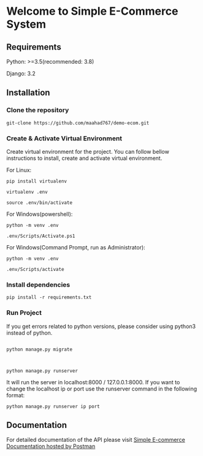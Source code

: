 # Welcome to Simple E-Commerce System
## Requirements
Python: >=3.5(recommended: 3.8)

Django: 3.2

## Installation

### Clone the repository
`git-clone https://github.com/maahad767/demo-ecom.git`

### Create & Activate Virtual Environment
Create virtual environment for the project. You can follow bellow instructions to install, create and activate virtual environment.

For Linux: 

`pip install virtualenv`

`virtualenv .env`

`source .env/bin/activate`

For Windows(powershell): 

`python -m venv .env`

`.env/Scripts/Activate.ps1`

For Windows(Command Prompt, run as Administrator):

`python -m venv .env `

`.env/Scripts/activate`

### Install dependencies
`pip install -r requirements.txt`

### Run Project
If you get errors related to python versions, please consider using python3 instead of python.

<code>
python manage.py migrate <br>
  
python manage.py runserver
</code>

It will run the server in localhost:8000 / 127.0.0.1:8000. If you want to change the localhost ip or port use the runserver command in the following format: 

`python manage.py runserver ip port`

## Documentation
For detailed documentation of the API please visit 
[Simple E-commerce Documentation hosted by Postman](https://documenter.getpostman.com/view/14449101/U16hsmTs)
